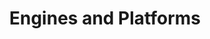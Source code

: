 ---
layout: default
title: Engines and Platforms
nav_order: 1
parent: Development Tools & Software
has_children: true
---